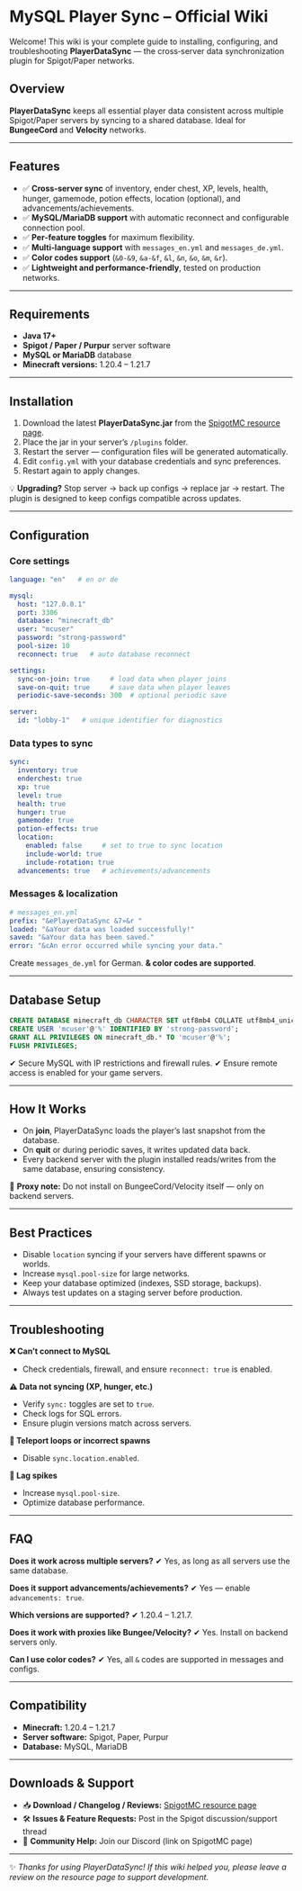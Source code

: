 # MySQL Player Sync – Official Wiki

Welcome! This wiki is your complete guide to installing, configuring, and troubleshooting **PlayerDataSync** — the cross‑server data synchronization plugin for Spigot/Paper networks.

## Overview

**PlayerDataSync** keeps all essential player data consistent across multiple Spigot/Paper servers by syncing to a shared database. Ideal for **BungeeCord** and **Velocity** networks.

***

## Features

* ✅ **Cross‑server sync** of inventory, ender chest, XP, levels, health, hunger, gamemode, potion effects, location (optional), and advancements/achievements.
* ✅ **MySQL/MariaDB support** with automatic reconnect and configurable connection pool.
* ✅ **Per‑feature toggles** for maximum flexibility.
* ✅ **Multi‑language support** with `messages_en.yml` and `messages_de.yml`.
* ✅ **Color codes support** (`&0-&9`, `&a-&f`, `&l`, `&n`, `&o`, `&m`, `&r`).
* ✅ **Lightweight and performance‑friendly**, tested on production networks.

***

## Requirements

* **Java 17+**
* **Spigot / Paper / Purpur** server software
* **MySQL or MariaDB** database
* **Minecraft versions:** 1.20.4 – 1.21.7

***

## Installation

1. Download the latest **PlayerDataSync.jar** from the [SpigotMC resource page](https://www.spigotmc.org/resources/playerdatasync-1-20-4-1-21-7-cross-server-data-synchronization.123166/).
2. Place the jar in your server’s `/plugins` folder.
3. Restart the server — configuration files will be generated automatically.
4. Edit `config.yml` with your database credentials and sync preferences.
5. Restart again to apply changes.

💡 **Upgrading?** Stop server → back up configs → replace jar → restart. The plugin is designed to keep configs compatible across updates.

***

## Configuration

### Core settings

```yaml
language: "en"   # en or de

mysql:
  host: "127.0.0.1"
  port: 3306
  database: "minecraft_db"
  user: "mcuser"
  password: "strong-password"
  pool-size: 10
  reconnect: true   # auto database reconnect

settings:
  sync-on-join: true     # load data when player joins
  save-on-quit: true     # save data when player leaves
  periodic-save-seconds: 300  # optional periodic save

server:
  id: "lobby-1"   # unique identifier for diagnostics
```

### Data types to sync

```yaml
sync:
  inventory: true
  enderchest: true
  xp: true
  level: true
  health: true
  hunger: true
  gamemode: true
  potion-effects: true
  location:
    enabled: false     # set to true to sync location
    include-world: true
    include-rotation: true
  advancements: true   # achievements/advancements
```

### Messages & localization

```yaml
# messages_en.yml
prefix: "&ePlayerDataSync &7»&r "
loaded: "&aYour data was loaded successfully!"
saved: "&aYour data has been saved."
error: "&cAn error occurred while syncing your data."
```

Create `messages_de.yml` for German. **& color codes are supported**.

***

## Database Setup

```sql
CREATE DATABASE minecraft_db CHARACTER SET utf8mb4 COLLATE utf8mb4_unicode_ci;
CREATE USER 'mcuser'@'%' IDENTIFIED BY 'strong-password';
GRANT ALL PRIVILEGES ON minecraft_db.* TO 'mcuser'@'%';
FLUSH PRIVILEGES;
```

✔ Secure MySQL with IP restrictions and firewall rules. ✔ Ensure remote access is enabled for your game servers.

***

## How It Works

* On **join**, PlayerDataSync loads the player’s last snapshot from the database.
* On **quit** or during periodic saves, it writes updated data back.
* Every backend server with the plugin installed reads/writes from the same database, ensuring consistency.

📌 **Proxy note:** Do not install on BungeeCord/Velocity itself — only on backend servers.

***

## Best Practices

* Disable `location` syncing if your servers have different spawns or worlds.
* Increase `mysql.pool-size` for large networks.
* Keep your database optimized (indexes, SSD storage, backups).
* Always test updates on a staging server before production.

***

## Troubleshooting

**❌ Can’t connect to MySQL**

* Check credentials, firewall, and ensure `reconnect: true` is enabled.

**⚠️ Data not syncing (XP, hunger, etc.)**

* Verify `sync:` toggles are set to `true`.
* Check logs for SQL errors.
* Ensure plugin versions match across servers.

**🔄 Teleport loops or incorrect spawns**

* Disable `sync.location.enabled`.

**🐢 Lag spikes**

* Increase `mysql.pool-size`.
* Optimize database performance.

***

## FAQ

**Does it work across multiple servers?** ✔ Yes, as long as all servers use the same database.

**Does it support advancements/achievements?** ✔ Yes — enable `advancements: true`.

**Which versions are supported?** ✔ 1.20.4 – 1.21.7.

**Does it work with proxies like Bungee/Velocity?** ✔ Yes. Install on backend servers only.

**Can I use color codes?** ✔ Yes, all `&` codes are supported in messages and configs.

***

## Compatibility

* **Minecraft:** 1.20.4 – 1.21.7
* **Server software:** Spigot, Paper, Purpur
* **Database:** MySQL, MariaDB

***

## Downloads & Support

* 📥 **Download / Changelog / Reviews:** [SpigotMC resource page](https://www.spigotmc.org/resources/playerdatasync-1-20-4-1-21-7-cross-server-data-synchronization.123166/)
* 🛠 **Issues & Feature Requests:** Post in the Spigot discussion/support thread
* 💬 **Community Help:** Join our Discord (link on SpigotMC page)

***

✨ _Thanks for using PlayerDataSync! If this wiki helped you, please leave a review on the resource page to support development._
